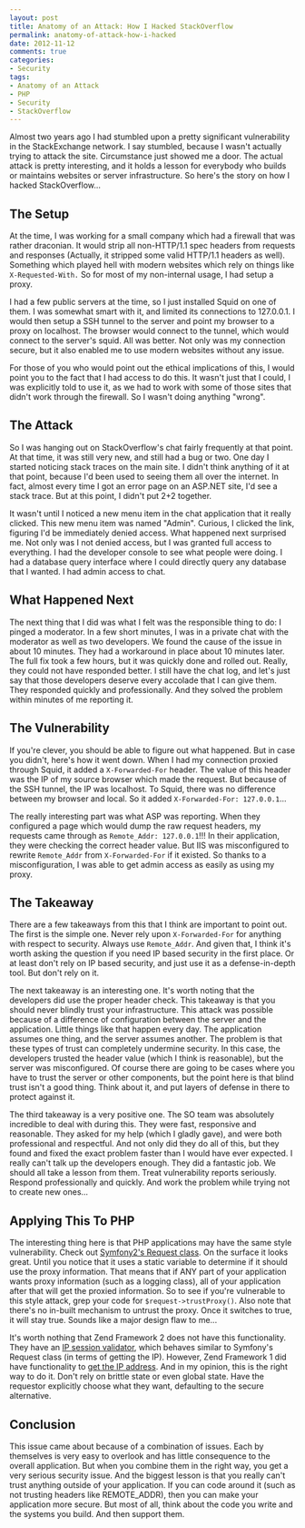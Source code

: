 ```yaml
---
layout: post
title: Anatomy of an Attack: How I Hacked StackOverflow
permalink: anatomy-of-attack-how-i-hacked
date: 2012-11-12
comments: true
categories:
- Security
tags:
- Anatomy of an Attack
- PHP
- Security
- StackOverflow
---
```


Almost two years ago I had stumbled upon a pretty significant vulnerability in the StackExchange network. I say stumbled, because I wasn't actually trying to attack the site. Circumstance just showed me a door. The actual attack is pretty interesting, and it holds a lesson for everybody who builds or maintains websites or server infrastructure. So here's the story on how I hacked StackOverflow...

<!--more-->

## The Setup


At the time, I was working for a small company which had a firewall that was rather draconian. It would strip all non-HTTP/1.1 spec headers from requests and responses (Actually, it stripped some valid HTTP/1.1 headers as well). Something which played hell with modern websites which rely on things like `X-Requested-With.` So for most of my non-internal usage, I had setup a proxy. 

I had a few public servers at the time, so I just installed Squid on one of them. I was somewhat smart with it, and limited its connections to 127.0.0.1. I would then setup a SSH tunnel to the server and point my browser to a proxy on localhost. The browser would connect to the tunnel, which would connect to the server's squid. All was better. Not only was my connection secure, but it also enabled me to use modern websites without any issue.

For those of you who would point out the ethical implications of this, I would point you to the fact that I had access to do this. It wasn't just that I could, I was explicitly told to use it, as we had to work with some of those sites that didn't work through the firewall. So I wasn't doing anything "wrong".
## The Attack


So I was hanging out on StackOverflow's chat fairly frequently at that point. At that time, it was still very new, and still had a bug or two. One day I started noticing stack traces on the main site. I didn't think anything of it at that point, because I'd been used to seeing them all over the internet. In fact, almost every time I got an error page on an ASP.NET site, I'd see a stack trace. But at this point, I didn't put 2+2 together. 

It wasn't until I noticed a new menu item in the chat application that it really clicked. This new menu item was named "Admin". Curious, I clicked the link, figuring I'd be immediately denied access. What happened next surprised me. Not only was I not denied access, but I was granted full access to everything. I had the developer console to see what people were doing. I had a database query interface where I could directly query any database that I wanted. I had admin access to chat. 
## What Happened Next


The next thing that I did was what I felt was the responsible thing to do: I pinged a moderator. In a few short minutes, I was in a private chat with the moderator as well as two developers. We found the cause of the issue in about 10 minutes. They had a workaround in place about 10 minutes later. The full fix took a few hours, but it was quickly done and rolled out. Really, they could not have responded better. I still have the chat log, and let's just say that those developers deserve every accolade that I can give them. They responded quickly and professionally. And they solved the problem within minutes of me reporting it.
## The Vulnerability


If you're clever, you should be able to figure out what happened. But in case you didn't, here's how it went down. When I had my connection proxied through Squid, it added a `X-Forwarded-For` header. The value of this header was the IP of my source browser which made the request. But because of the SSH tunnel, the IP was localhost. To Squid, there was no difference between my browser and local. So it added `X-Forwarded-For: 127.0.0.1`...

The really interesting part was what ASP was reporting. When they configured a page which would dump the raw request headers, my requests came through as `Remote_Addr: 127.0.0.1`!!! In their application, they were checking the correct header value. But IIS was misconfigured to rewrite `Remote_Addr` from `X-Forwarded-For` if it existed. So thanks to a misconfiguration, I was able to get admin access as easily as using my proxy.
## The Takeaway


There are a few takeaways from this that I think are important to point out. The first is the simple one. Never rely upon `X-Forwarded-For` for anything with respect to security. Always use `Remote_Addr`. And given that, I think it's worth asking the question if you need IP based security in the first place. Or at least don't rely on IP based security, and just use it as a defense-in-depth tool. But don't rely on it.

The next takeaway is an interesting one. It's worth noting that the developers did use the proper header check. This takeaway is that you should never blindly trust your infrastructure. This attack was possible because of a difference of configuration between the server and the application. Little things like that happen every day. The application assumes one thing, and the server assumes another. The problem is that these types of trust can completely undermine security. In this case, the developers trusted the header value (which I think is reasonable), but the server was misconfigured. Of course there are going to be cases where you have to trust the server or other components, but the point here is that blind trust isn't a good thing. Think about it, and put layers of defense in there to protect against it.

The third takeaway is a very positive one. The SO team was absolutely incredible to deal with during this. They were fast, responsive and reasonable. They asked for my help (which I gladly gave), and were both professional and respectful. And not only did they do all of this, but they found and fixed the exact problem faster than I would have ever expected. I really can't talk up the developers enough. They did a fantastic job. We should all take a lesson from them. Treat vulnerability reports seriously. Respond professionally and quickly. And work the problem while trying not to create new ones...
## Applying This To PHP


The interesting thing here is that PHP applications may have the same style vulnerability. Check out [Symfony2's Request class](https://github.com/symfony/symfony/blob/master/src/Symfony/Component/HttpFoundation/Request.php#L589). On the surface it looks great. Until you notice that it uses a static variable to determine if it should use the proxy information. That means that if ANY part of your application wants proxy information (such as a logging class), all of your application after that will get the proxied information. So to see if you're vulnerable to this style attack, grep your code for `$request->trustProxy()`. Also note that there's no in-built mechanism to untrust the proxy. Once it switches to true, it will stay true. Sounds like a major design flaw to me...

It's worth nothing that Zend Framework 2 does not have this functionality. They have an [IP session validator](https://github.com/zendframework/zf2/blob/master/library/Zend/Session/Validator/RemoteAddr.php#L93), which behaves similar to Symfony's Request class (in terms of getting the IP). However, Zend Framework 1 did have functionality to [get the IP address](https://github.com/komola/ZendFramework/blob/master/Controller/Request/Http.php#L1054). And in my opinion, this is the right way to do it. Don't rely on brittle state or even global state. Have the requestor explicitly choose what they want, defaulting to the secure alternative.
## Conclusion


This issue came about because of a combination of issues. Each by themselves is very easy to overlook and has little consequence to the overall application. But when you combine them in the right way, you get a very serious security issue. And the biggest lesson is that you really can't trust anything outside of your application. If you can code around it (such as not trusting headers like REMOTE_ADDR), then you can make your application more secure. But most of all, think about the code you write and the systems you build. And then support them. 